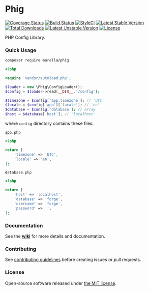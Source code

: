 # Phig

[![Coverage Status](https://coveralls.io/repos/github/marella/phig/badge.svg?branch=master)](https://coveralls.io/github/marella/phig?branch=master)
[![Build Status](https://travis-ci.org/marella/phig.svg?branch=master)](https://travis-ci.org/marella/phig)
[![StyleCI](https://styleci.io/repos/53027491/shield?style=flat)](https://styleci.io/repos/53027491)
[![Latest Stable Version](https://poser.pugx.org/marella/phig/v/stable)](https://packagist.org/packages/marella/phig) [![Total Downloads](https://poser.pugx.org/marella/phig/downloads)](https://packagist.org/packages/marella/phig) [![Latest Unstable Version](https://poser.pugx.org/marella/phig/v/unstable)](https://packagist.org/packages/marella/phig) [![License](https://poser.pugx.org/marella/phig/license)](https://packagist.org/packages/marella/phig)

PHP Config Library.


### Quick Usage

```sh
composer require marella/phig
```

```php
<?php

require 'vendor/autoload.php';

$loader = new \Phig\ConfigLoader();
$config = $loader->read(__DIR__.'/config');

$timezone = $config['app.timezone']; // 'UTC'
$locale = $config['app']['locale']; // 'en'
$database = $config['database']; // array
$host = $database['host']; // 'localhost'
```

where `config` directory contains these files:

`app.php`
```php
<?php

return [
    'timezone' => 'UTC',
    'locale' => 'en',
];
```

`database.php`
```php
<?php

return [
    'host' => 'localhost',
    'database' => 'forge',
    'username' => 'forge',
    'password' => '',
];
```

### Documentation
See the **[wiki]** for more details and documentation.

### Contributing
See [contributing guidelines] before creating issues or pull requests.

### License
Open-source software released under [the MIT license][license].

[wiki]: https://github.com/marella/phig/wiki
[contributing guidelines]: /.github/CONTRIBUTING.md
[license]: /LICENSE
